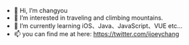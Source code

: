 - 👋 Hi, I’m changyou
- 👀 I’m interested in traveling and climbing mountains.
- 🌱 I’m currently learning iOS、Java、JavaScript、VUE etc...
- 📫 you can find me at here: https://twitter.com/ijoeychang 

<!---
ichangyou/ichangyou is a ✨ special ✨ repository because its `README.md` (this file) appears on your GitHub profile.
You can click the Preview link to take a look at your changes.
--->
